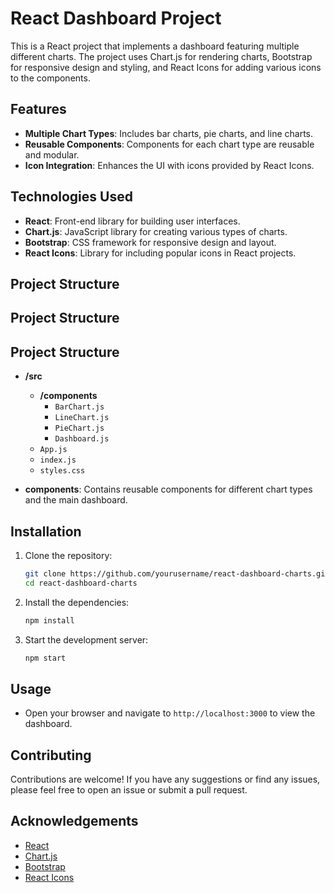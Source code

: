# React Dashboard Project

This is a React project that implements a dashboard featuring multiple different charts. The project uses Chart.js for rendering charts, Bootstrap for responsive design and styling, and React Icons for adding various icons to the components.

## Features

- **Multiple Chart Types**: Includes bar charts, pie charts, and line charts.
- **Reusable Components**: Components for each chart type are reusable and modular.
- **Icon Integration**: Enhances the UI with icons provided by React Icons.

## Technologies Used

- **React**: Front-end library for building user interfaces.
- **Chart.js**: JavaScript library for creating various types of charts.
- **Bootstrap**: CSS framework for responsive design and layout.
- **React Icons**: Library for including popular icons in React projects.

## Project Structure

## Project Structure

## Project Structure

- **/src**
  - **/components**
    - `BarChart.js`
    - `LineChart.js`
    - `PieChart.js`
    - `Dashboard.js`
  - `App.js`
  - `index.js`
  - `styles.css`



- **components**: Contains reusable components for different chart types and the main dashboard.

## Installation

1. Clone the repository:
    ```bash
    git clone https://github.com/yourusername/react-dashboard-charts.git
    cd react-dashboard-charts
    ```

2. Install the dependencies:
    ```bash
    npm install
    ```

3. Start the development server:
    ```bash
    npm start
    ```

## Usage

- Open your browser and navigate to `http://localhost:3000` to view the dashboard.

## Contributing

Contributions are welcome! If you have any suggestions or find any issues, please feel free to open an issue or submit a pull request.


## Acknowledgements

- [React](https://reactjs.org/)
- [Chart.js](https://www.chartjs.org/)
- [Bootstrap](https://getbootstrap.com/)
- [React Icons](https://react-icons.github.io/react-icons/)
